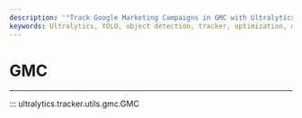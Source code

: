 ```yaml
---
description: '"Track Google Marketing Campaigns in GMC with Ultralytics Tracker. Learn to set up and use GMC for detailed analytics. Get started now."'
keywords: Ultralytics, YOLO, object detection, tracker, optimization, models, documentation
---
```


# GMC
---
::: ultralytics.tracker.utils.gmc.GMC
<br><br>
